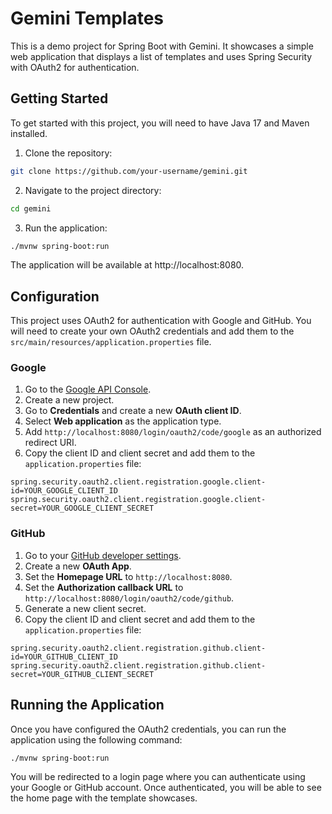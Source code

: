 # Gemini Templates

This is a demo project for Spring Boot with Gemini. It showcases a simple web application that displays a list of templates and uses Spring Security with OAuth2 for authentication.

## Getting Started

To get started with this project, you will need to have Java 17 and Maven installed.

1. Clone the repository:

```bash
git clone https://github.com/your-username/gemini.git
```

2. Navigate to the project directory:

```bash
cd gemini
```

3. Run the application:

```bash
./mvnw spring-boot:run
```

The application will be available at http://localhost:8080.

## Configuration

This project uses OAuth2 for authentication with Google and GitHub. You will need to create your own OAuth2 credentials and add them to the `src/main/resources/application.properties` file.

### Google

1. Go to the [Google API Console](https://console.developers.google.com/).
2. Create a new project.
3. Go to **Credentials** and create a new **OAuth client ID**.
4. Select **Web application** as the application type.
5. Add `http://localhost:8080/login/oauth2/code/google` as an authorized redirect URI.
6. Copy the client ID and client secret and add them to the `application.properties` file:

```properties
spring.security.oauth2.client.registration.google.client-id=YOUR_GOOGLE_CLIENT_ID
spring.security.oauth2.client.registration.google.client-secret=YOUR_GOOGLE_CLIENT_SECRET
```

### GitHub

1. Go to your [GitHub developer settings](https://github.com/settings/developers).
2. Create a new **OAuth App**.
3. Set the **Homepage URL** to `http://localhost:8080`.
4. Set the **Authorization callback URL** to `http://localhost:8080/login/oauth2/code/github`.
5. Generate a new client secret.
6. Copy the client ID and client secret and add them to the `application.properties` file:

```properties
spring.security.oauth2.client.registration.github.client-id=YOUR_GITHUB_CLIENT_ID
spring.security.oauth2.client.registration.github.client-secret=YOUR_GITHUB_CLIENT_SECRET
```

## Running the Application

Once you have configured the OAuth2 credentials, you can run the application using the following command:

```bash
./mvnw spring-boot:run
```

You will be redirected to a login page where you can authenticate using your Google or GitHub account. Once authenticated, you will be able to see the home page with the template showcases.

